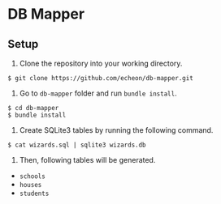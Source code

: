 # DB Mapper

## Setup

1. Clone the repository into your working directory.
```
$ git clone https://github.com/echeon/db-mapper.git
```

1. Go to `db-mapper` folder and run `bundle install`.
```
$ cd db-mapper
$ bundle install
```

1. Create SQLite3 tables by running the following command.
```
$ cat wizards.sql | sqlite3 wizards.db
```

1. Then, following tables will be generated.
  * `schools`
  * `houses`
  * `students`
